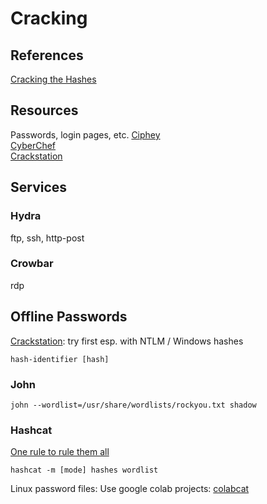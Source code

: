 # Cracking 
## References 
[Cracking the Hashes](https://zweilosec.gitbook.io/hackers-rest/os-agnostic/password-cracking/cracking-the-hashes) 
## Resources
Passwords, login pages, etc.
[Ciphey](https://github.com/Ciphey/Ciphey)  
[CyberChef](https://gchq.github.io/CyberChef/)  
[Crackstation](https://crackstation.net/) 

## Services   

### Hydra
ftp, ssh, http-post 
### Crowbar 
rdp  

## Offline Passwords  
[Crackstation](https://crackstation.net/): try first esp. with NTLM / Windows hashes

    hash-identifier [hash]  

### John 
    john --wordlist=/usr/share/wordlists/rockyou.txt shadow 
    
    

### Hashcat  
[One rule to rule them all](https://github.com/NotSoSecure/password_cracking_rules)  

    hashcat -m [mode] hashes wordlist    

Linux password files: Use google colab projects: [colabcat](https://github.com/someshkar/colabcat)  
